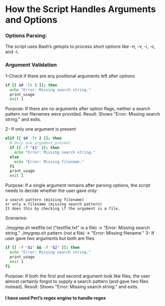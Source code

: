 # How the Script Handles Arguments and Options
### Options Parsing:
The script uses Bash’s getopts to process short options like -n, -v, -i, -c, and -l.
### Argument Validation
1-Check if there are any positional arguments left after options
```bash
if [[ $# -lt 1 ]]; then
  echo "Error: Missing search string."
  print_usage
  exit 1
```
  Purpose:
    If there are no arguments after option flags, neither a search pattern nor filenames were provided.
  Result:
    Shows "Error: Missing search string." and exits.

2- If only one argument is present
```bash
elif [[ $# -lt 2 ]]; then
  # Only one argument present
  if [[ -f "$1" ]]; then
    echo "Error: Missing search string."
  else
    echo "Error: Missing filename."
  fi
  print_usage
  exit 1
```
  Purpose:
    If a single argument remains after parsing options, the script needs to decide whether the user gave only:
    
    a search pattern (missing filename)
    or only a filename (missing search pattern)
    It does this by checking if the argument is a file.
  
  Scenarios:
  
  ./mygrep.sh testfile.txt ("testfile.txt" is a file)
  → "Error: Missing search string."
  ./mygrep.sh pattern (not a file)
  → "Error: Missing filename."
3- If user gave two  arguments but both are files
```bash
if [[ -f "$1" && -f "$2" ]]; then
  echo "Error: Missing search string."
  print_usage
  exit 1
fi
```
  Purpose:
  If both the first and second argument look like files, the user almost certainly forgot to supply a search pattern (and gave two files instead).
  Result:
  Shows "Error: Missing search string." and exits.




#### I have used Perl’s regex engine to handle regex
